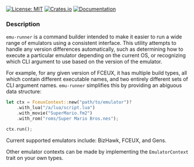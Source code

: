 [![License: MIT](https://img.shields.io/badge/License-MIT-blue?style=flat-square)](LICENSE)
[![Crates.io](https://img.shields.io/crates/v/emu-runner?style=flat-square)](https://crates.io/crates/emu-runner)
[![Documentation](https://img.shields.io/docsrs/emu-runner?style=flat-square)](https://docs.rs/emu-runner)
### Description
`emu-runner` is a command builder intended to make it easier to run a wide range of emulators using a consistent
interface. This utility attempts to handle any version differences automatically, such as determining how to execute a particular
emulator depending on the current OS, or recognizing which CLI argument to use based on the version of the emulator.

For example, for any given version of FCEUX, it has multiple build types, all which contain different executable names, and two entirely
different sets of CLI argument names. `emu-runner` simplifies this by providing an abiguous data structure:
```Rust
let ctx = FceuxContext::new("path/to/emulator")?
    .with_lua("/a/lua/script.lua")
    .with_movie("SuperMario.fm2")
    .with_rom("roms/Super Mario Bros.nes");

ctx.run();
```

Current supported emulators include: BizHawk, FCEUX, and Gens.

Other emulator contexts can be made by implementing the `EmulatorContext` trait on your own types.